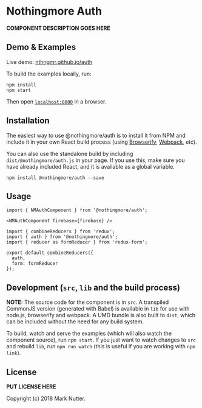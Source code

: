 # Nothingmore Auth

__COMPONENT DESCRIPTION GOES HERE__


## Demo & Examples

Live demo: [nthngmr.github.io/auth](http://nthngmr.github.io/auth/)

To build the examples locally, run:

```
npm install
npm start
```

Then open [`localhost:8000`](http://localhost:8000) in a browser.


## Installation

The easiest way to use @nothingmore/auth is to install it from NPM and include it in your own React build process (using [Browserify](http://browserify.org), [Webpack](http://webpack.github.io/), etc).

You can also use the standalone build by including `dist/@nothingmore/auth.js` in your page. If you use this, make sure you have already included React, and it is available as a global variable.

```
npm install @nothingmore/auth --save
```


## Usage


```
import { NMAuthComponent } from '@nothingmore/auth';

<NMAuthComponent firebase={firebase} />
```


```
import { combineReducers } from 'redux';
import { auth } from '@nothingmore/auth';
import { reducer as formReducer } from 'redux-form';

export default combineReducers({
  auth,
  form: formReducer
});
```



## Development (`src`, `lib` and the build process)

**NOTE:** The source code for the component is in `src`. A transpiled CommonJS version (generated with Babel) is available in `lib` for use with node.js, browserify and webpack. A UMD bundle is also built to `dist`, which can be included without the need for any build system.

To build, watch and serve the examples (which will also watch the component source), run `npm start`. If you just want to watch changes to `src` and rebuild `lib`, run `npm run watch` (this is useful if you are working with `npm link`).

## License

__PUT LICENSE HERE__

Copyright (c) 2018 Mark Nutter.
